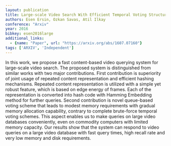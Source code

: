 ```yaml
---
layout: publication
title: Large-scale Video Search With Efficient Temporal Voting Structure
authors: Esen Ersin, Ozkan Savas, Atil Ilkay
conference: "Arxiv"
year: 2016
bibkey: esen2016large
additional_links:
  - {name: "Paper", url: "https://arxiv.org/abs/1607.07160"}
tags: ['ARXIV', 'Independent']
---
```

<p>In this work, we propose a fast content-based video querying system
for large-scale video search. The proposed system is distinguished from
similar works with two major contributions. First contribution is
superiority of joint usage of repeated content representation and
efficient hashing mechanisms. Repeated content representation is
utilized with a simple yet robust feature, which is based on edge energy
of frames. Each of the representation is converted into hash code with
Hamming Embedding method for further queries. Second contribution is
novel queue-based voting scheme that leads to modest memory requirements
with gradual memory allocation capability, contrary to complete
brute-force temporal voting schemes. This aspect enables us to make
queries on large video databases conveniently, even on commodity
computers with limited memory capacity. Our results show that the system
can respond to video queries on a large video database with fast query
times, high recall rate and very low memory and disk requirements.</p>
